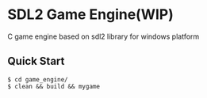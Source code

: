 # SDL2 Game Engine(WIP)
C game engine based on sdl2 library for windows platform

## Quick Start
```console
$ cd game_engine/
$ clean && build && mygame
```
